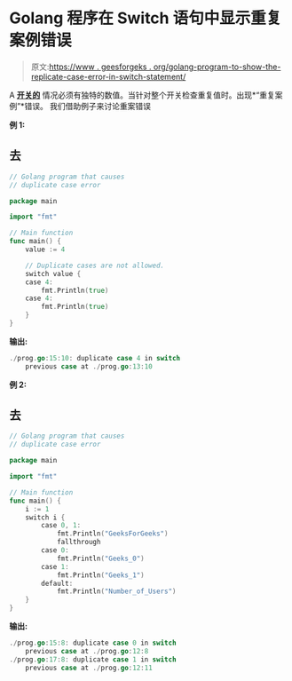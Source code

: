 # Golang 程序在 Switch 语句中显示重复案例错误

> 原文:[https://www . geesforgeks . org/golang-program-to-show-the-replicate-case-error-in-switch-statement/](https://www.geeksforgeeks.org/golang-program-to-show-the-duplicate-case-error-in-switch-statement/)

A [**开关的**](https://www.geeksforgeeks.org/switch-statement-in-go/) 情况必须有独特的数值。当针对整个开关检查重复值时。出现*“重复案例”*错误。 我们借助例子来讨论重案错误

**例 1:**

## 去

```go
// Golang program that causes 
// duplicate case error

package main

import "fmt"

// Main function
func main() {
    value := 4

    // Duplicate cases are not allowed.
    switch value {
    case 4:
        fmt.Println(true)
    case 4:
        fmt.Println(true)
    }
}
```

**输出:**

```go
./prog.go:15:10: duplicate case 4 in switch
    previous case at ./prog.go:13:10

```

**例 2:**

## 去

```go
// Golang program that causes 
// duplicate case error

package main

import "fmt"

// Main function
func main() {
    i := 1
    switch i {
        case 0, 1:
            fmt.Println("GeeksForGeeks")
            fallthrough
        case 0:
            fmt.Println("Geeks_0")
        case 1:
            fmt.Println("Geeks_1")
        default:
            fmt.Println("Number_of_Users")
    }
}
```

**输出:**

```go
./prog.go:15:8: duplicate case 0 in switch
    previous case at ./prog.go:12:8
./prog.go:17:8: duplicate case 1 in switch
    previous case at ./prog.go:12:11

```